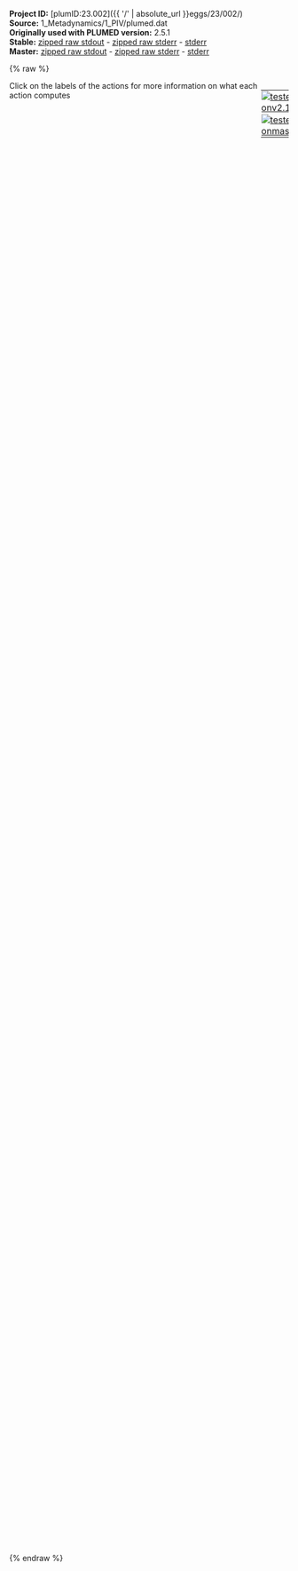 **Project ID:** [plumID:23.002]({{ '/' | absolute_url }}eggs/23/002/)  
**Source:** 1_Metadynamics/1_PIV/plumed.dat  
**Originally used with PLUMED version:** 2.5.1  
**Stable:** [zipped raw stdout](plumed.dat.plumed.stdout.txt.zip) - [zipped raw stderr](plumed.dat.plumed.stderr.txt.zip) - [stderr](plumed.dat.plumed.stderr)  
**Master:** [zipped raw stdout](plumed.dat.plumed_master.stdout.txt.zip) - [zipped raw stderr](plumed.dat.plumed_master.stderr.txt.zip) - [stderr](plumed.dat.plumed_master.stderr)  

{% raw %}
<div style="width: 100%; float:left">
<div style="width: 90%; float:left" id="value_details_data/1_Metadynamics/1_PIV/plumed.dat"> Click on the labels of the actions for more information on what each action computes </div>
<div style="width: 10%; float:left"><table><tr><td style="padding:1px"><a href="plumed.dat.plumed.stderr"><img src="https://img.shields.io/badge/v2.10-failed-red.svg" alt="tested onv2.10" /></a></td></tr><tr><td style="padding:1px"><a href="plumed.dat.plumed_master.stderr"><img src="https://img.shields.io/badge/master-failed-red.svg" alt="tested onmaster" /></a></td></tr></table></div></div>
<pre style="width=97%;">
<span style="color:blue" class="comment">#########</span>
<span class="plumedtooltip" style="color:green">UNITS<span class="right">This command sets the internal units for the code. <a href="https://www.plumed.org/doc-master/user-doc/html/_u_n_i_t_s.html" style="color:green">More details</a><i></i></span></span> <span class="plumedtooltip">NATURAL<span class="right"> use natural units<i></i></span></span>
<br/><span style="display:none;" id="data/1_Metadynamics/1_PIV/plumed.dat">The UNITS action with label <b></b> calculates something</span><b name="data/1_Metadynamics/1_PIV/plumed.datene" onclick='showPath("data/1_Metadynamics/1_PIV/plumed.dat","data/1_Metadynamics/1_PIV/plumed.datene","data/1_Metadynamics/1_PIV/plumed.datene","brown")'>ene</b>:            <span class="plumedtooltip" style="color:green">ENERGY<span class="right">Calculate the total potential energy of the simulation box. <a href="https://www.plumed.org/doc-master/user-doc/html/_e_n_e_r_g_y.html" style="color:green">More details</a><i></i></span></span>
<span style="display:none;" id="data/1_Metadynamics/1_PIV/plumed.datene">The ENERGY action with label <b>ene</b> calculates something</span><b name="data/1_Metadynamics/1_PIV/plumed.date" onclick='showPath("data/1_Metadynamics/1_PIV/plumed.dat","data/1_Metadynamics/1_PIV/plumed.date","data/1_Metadynamics/1_PIV/plumed.date","brown")'>e</b>:              <span class="plumedtooltip" style="color:green">CUSTOM<span class="right">Calculate a combination of variables using a custom expression. <a href="https://www.plumed.org/doc-master/user-doc/html/_c_u_s_t_o_m.html" style="color:green">More details</a><i></i></span></span> <span class="plumedtooltip">ARG<span class="right">the values input to this function<i></i></span></span>=<b name="data/1_Metadynamics/1_PIV/plumed.datene">ene</b>    <span class="plumedtooltip">FUNC<span class="right">the function you wish to evaluate<i></i></span></span>=x/4394.0  <span class="plumedtooltip">PERIODIC<span class="right">if the output of your function is periodic then you should specify the periodicity of the function<i></i></span></span>=NO
<span style="display:none;" id="data/1_Metadynamics/1_PIV/plumed.date">The CUSTOM action with label <b>e</b> calculates the following quantities:<table  align="center" frame="void" width="95%" cellpadding="5%"><tr><td width="5%"><b> Quantity </b>  </td><td><b> Description </b> </td></tr><tr><td width="5%">e.value</td><td>an arbitrary function</td></tr></table></span><b name="data/1_Metadynamics/1_PIV/plumed.dats" onclick='showPath("data/1_Metadynamics/1_PIV/plumed.dat","data/1_Metadynamics/1_PIV/plumed.dats","data/1_Metadynamics/1_PIV/plumed.dats","brown")'>s</b>:              <span class="plumedtooltip" style="color:green">PAIRENTROPY<span class="right">Calculate the KL Entropy from the radial distribution function <a href="https://www.plumed.org/doc-master/user-doc/html/_p_a_i_r_e_n_t_r_o_p_y.html" style="color:green">More details</a><i></i></span></span> <span class="plumedtooltip">ATOMS<span class="right">the atoms that are being used to calculate the RDF<i></i></span></span>=1-4394 <span class="plumedtooltip">MAXR<span class="right">the maximum distance to use for the rdf<i></i></span></span>=2.5 <span class="plumedtooltip">SIGMA<span class="right"> an alternative method for specifying the bandwidth instead of using the BANDWIDTH keyword<i></i></span></span>=0.05 NLIST NL_CUTOFF=2.8 NL_STRIDE=10

<span style="display:none;" id="data/1_Metadynamics/1_PIV/plumed.dats">The PAIRENTROPY action with label <b>s</b> calculates the following quantities:<table  align="center" frame="void" width="95%" cellpadding="5%"><tr><td width="5%"><b> Quantity </b>  </td><td><b> Description </b> </td></tr><tr><td width="5%">s.value</td><td>the KL-entropy that is computed from the radial distribution function</td></tr></table></span><span class="plumedtooltip" style="color:green">PIV<span class="right">Calculates the PIV-distance. <a href="https://www.plumed.org/doc-master/user-doc/html/_p_i_v.html" style="color:green">More details</a><i></i></span></span> ...
<span class="plumedtooltip">LABEL<span class="right">a label for the action so that its output can be referenced in the input to other actions<i></i></span></span>=<b name="data/1_Metadynamics/1_PIV/plumed.datc1" onclick='showPath("data/1_Metadynamics/1_PIV/plumed.dat","data/1_Metadynamics/1_PIV/plumed.datc1","data/1_Metadynamics/1_PIV/plumed.datc1","brown")'>c1</b>
<span class="plumedtooltip">PRECISION<span class="right">the precision for approximating reals with integers in sorting<i></i></span></span>=1000
<span class="plumedtooltip">VOLUME<span class="right">Scale atom-atom distances by the cubic root of the cell volume<i></i></span></span>=1
<span class="plumedtooltip">NLIST<span class="right"> Use a neighbor list for distance calculations<i></i></span></span>
<span class="plumedtooltip">REF_FILE<span class="right">PDB file name that contains the ith reference structure<i></i></span></span>=Liq.pdb
<span class="plumedtooltip">PIVATOMS<span class="right">Number of atoms to use for PIV<i></i></span></span>=2
<span class="plumedtooltip">ATOMTYPES<span class="right">The atom types to use for PIV<i></i></span></span>=1,2
<span class="plumedtooltip">SFACTOR<span class="right">Scale the PIV-distance by such block-specific factor<i></i></span></span>=1,1,1
<span class="plumedtooltip">SORT<span class="right">Whether to sort or not the PIV block<i></i></span></span>=1,1,1
<span class="plumedtooltip">SWITCH1<span class="right">The switching functions parameter<i></i></span></span>={RATIONAL R_0=1.4 NN=6 MM=12}
<span class="plumedtooltip">SWITCH2<span class="right">The switching functions parameter<i></i></span></span>={RATIONAL R_0=1.4 NN=6 MM=12}
<span class="plumedtooltip">SWITCH3<span class="right">The switching functions parameter<i></i></span></span>={RATIONAL R_0=1.4 NN=6 MM=12}
<span class="plumedtooltip">NL_CUTOFF<span class="right">Neighbor lists cutoff<i></i></span></span>=2.5,2.5,2.5
<span class="plumedtooltip">NL_STRIDE<span class="right">Update neighbor lists every NL_STRIDE steps<i></i></span></span>=1,1,1
<span class="plumedtooltip">NL_SKIN<span class="right">The maximum atom displacement tolerated for the neighbor lists update<i></i></span></span>=0.3,0.3,0.3
... PIV

<br/><span style="display:none;" id="data/1_Metadynamics/1_PIV/plumed.datc1">The PIV action with label <b>c1</b> calculates the following quantities:<table  align="center" frame="void" width="95%" cellpadding="5%"><tr><td width="5%"><b> Quantity </b>  </td><td><b> Description </b> </td></tr><tr><td width="5%">c1.value</td><td>the PIV-distance</td></tr></table></span><span class="plumedtooltip" style="color:green">PIV<span class="right">Calculates the PIV-distance. <a href="https://www.plumed.org/doc-master/user-doc/html/_p_i_v.html" style="color:green">More details</a><i></i></span></span> ...
<span class="plumedtooltip">LABEL<span class="right">a label for the action so that its output can be referenced in the input to other actions<i></i></span></span>=<b name="data/1_Metadynamics/1_PIV/plumed.datc2" onclick='showPath("data/1_Metadynamics/1_PIV/plumed.dat","data/1_Metadynamics/1_PIV/plumed.datc2","data/1_Metadynamics/1_PIV/plumed.datc2","brown")'>c2</b>
<span class="plumedtooltip">PRECISION<span class="right">the precision for approximating reals with integers in sorting<i></i></span></span>=1000
<span class="plumedtooltip">VOLUME<span class="right">Scale atom-atom distances by the cubic root of the cell volume<i></i></span></span>=1
<span class="plumedtooltip">NLIST<span class="right"> Use a neighbor list for distance calculations<i></i></span></span>
<span class="plumedtooltip">REF_FILE<span class="right">PDB file name that contains the ith reference structure<i></i></span></span>=Crys.pdb
<span class="plumedtooltip">PIVATOMS<span class="right">Number of atoms to use for PIV<i></i></span></span>=2
<span class="plumedtooltip">ATOMTYPES<span class="right">The atom types to use for PIV<i></i></span></span>=1,2
<span class="plumedtooltip">SFACTOR<span class="right">Scale the PIV-distance by such block-specific factor<i></i></span></span>=1,1,1
<span class="plumedtooltip">SORT<span class="right">Whether to sort or not the PIV block<i></i></span></span>=1,1,1
<span class="plumedtooltip">SWITCH1<span class="right">The switching functions parameter<i></i></span></span>={RATIONAL R_0=1.4 NN=6 MM=12}
<span class="plumedtooltip">SWITCH2<span class="right">The switching functions parameter<i></i></span></span>={RATIONAL R_0=1.4 NN=6 MM=12}
<span class="plumedtooltip">SWITCH3<span class="right">The switching functions parameter<i></i></span></span>={RATIONAL R_0=1.4 NN=6 MM=12}
<span class="plumedtooltip">NL_CUTOFF<span class="right">Neighbor lists cutoff<i></i></span></span>=2.5,2.5,2.5
<span class="plumedtooltip">NL_STRIDE<span class="right">Update neighbor lists every NL_STRIDE steps<i></i></span></span>=1,1,1
<span class="plumedtooltip">NL_SKIN<span class="right">The maximum atom displacement tolerated for the neighbor lists update<i></i></span></span>=0.3,0.3,0.3
... PIV
<span style="color:blue" class="comment"># lambda*dist_ref1_ref2 = 2.3 </span>
<span style="display:none;" id="data/1_Metadynamics/1_PIV/plumed.datc2">The PIV action with label <b>c2</b> calculates the following quantities:<table  align="center" frame="void" width="95%" cellpadding="5%"><tr><td width="5%"><b> Quantity </b>  </td><td><b> Description </b> </td></tr><tr><td width="5%">c2.value</td><td>the PIV-distance</td></tr></table></span><b name="data/1_Metadynamics/1_PIV/plumed.datp1" onclick='showPath("data/1_Metadynamics/1_PIV/plumed.dat","data/1_Metadynamics/1_PIV/plumed.datp1","data/1_Metadynamics/1_PIV/plumed.datp1","brown")'>p1</b>: <span class="plumedtooltip" style="color:green">FUNCPATHMSD<span class="right">This function calculates path collective variables. <a href="https://www.plumed.org/doc-master/user-doc/html/_f_u_n_c_p_a_t_h_m_s_d.html" style="color:green">More details</a><i></i></span></span> <span class="plumedtooltip">ARG<span class="right">the labels of the values from which the function is calculated<i></i></span></span>=<b name="data/1_Metadynamics/1_PIV/plumed.datc1">c1</b>,<b name="data/1_Metadynamics/1_PIV/plumed.datc2">c2</b> <span class="plumedtooltip">LAMBDA<span class="right">the lambda parameter is needed for smoothing, is in the units of plumed<i></i></span></span>=4e-3


<span style="display:none;" id="data/1_Metadynamics/1_PIV/plumed.datp1">The FUNCPATHMSD action with label <b>p1</b> calculates the following quantities:<table  align="center" frame="void" width="95%" cellpadding="5%"><tr><td width="5%"><b> Quantity </b>  </td><td><b> Description </b> </td></tr><tr><td width="5%">p1.s</td><td>the position on the path</td></tr><tr><td width="5%">p1.z</td><td>the distance from the path</td></tr></table></span><span class="plumedtooltip" style="color:green">METAD<span class="right">Used to performed metadynamics on one or more collective variables. <a href="https://www.plumed.org/doc-master/user-doc/html/_m_e_t_a_d.html" style="color:green">More details</a><i></i></span></span>     <span class="plumedtooltip">ARG<span class="right">the labels of the scalars on which the bias will act<i></i></span></span>=<b name="data/1_Metadynamics/1_PIV/plumed.datp1">p1.s</b> <span class="plumedtooltip">SIGMA<span class="right">the widths of the Gaussian hills<i></i></span></span>=0.008 <span class="plumedtooltip">HEIGHT<span class="right">the heights of the Gaussian hills<i></i></span></span>=0.05   <span class="plumedtooltip">PACE<span class="right">the frequency for hill addition<i></i></span></span>=1000 <span class="plumedtooltip">GRID_MIN<span class="right">the lower bounds for the grid<i></i></span></span>=0.9  <span class="plumedtooltip">GRID_MAX<span class="right">the upper bounds for the grid<i></i></span></span>=2.1 <span class="plumedtooltip">LABEL<span class="right">a label for the action so that its output can be referenced in the input to other actions<i></i></span></span>=<b name="data/1_Metadynamics/1_PIV/plumed.datres" onclick='showPath("data/1_Metadynamics/1_PIV/plumed.dat","data/1_Metadynamics/1_PIV/plumed.datres","data/1_Metadynamics/1_PIV/plumed.datres","brown")'>res</b>
<span style="display:none;" id="data/1_Metadynamics/1_PIV/plumed.datres">The METAD action with label <b>res</b> calculates the following quantities:<table  align="center" frame="void" width="95%" cellpadding="5%"><tr><td width="5%"><b> Quantity </b>  </td><td><b> Description </b> </td></tr><tr><td width="5%">res.bias</td><td>the instantaneous value of the bias potential</td></tr></table></span><b name="data/1_Metadynamics/1_PIV/plumed.datvol" onclick='showPath("data/1_Metadynamics/1_PIV/plumed.dat","data/1_Metadynamics/1_PIV/plumed.datvol","data/1_Metadynamics/1_PIV/plumed.datvol","brown")'>vol</b>:            <span class="plumedtooltip" style="color:green">VOLUME<span class="right">Calculate the volume of the simulation box. <a href="https://www.plumed.org/doc-master/user-doc/html/_v_o_l_u_m_e.html" style="color:green">More details</a><i></i></span></span>
<span style="display:none;" id="data/1_Metadynamics/1_PIV/plumed.datvol">The VOLUME action with label <b>vol</b> calculates the volume of simulation box</span><span class="plumedtooltip" style="color:green">UPPER_WALLS<span class="right">Defines a wall for the value of one or more collective variables, <a href="https://www.plumed.org/doc-master/user-doc/html/_u_p_p_e_r__w_a_l_l_s.html" style="color:green">More details</a><i></i></span></span> <span class="plumedtooltip">ARG<span class="right">the arguments on which the bias is acting<i></i></span></span>=<b name="data/1_Metadynamics/1_PIV/plumed.datvol">vol</b> <span class="plumedtooltip">AT<span class="right">the positions of the wall<i></i></span></span>=3375  <span class="plumedtooltip">KAPPA<span class="right">the force constant for the wall<i></i></span></span>=1e3 <span class="plumedtooltip">EXP<span class="right"> the powers for the walls<i></i></span></span>=2 <span class="plumedtooltip">EPS<span class="right"> the values for s_i in the expression for a wall<i></i></span></span>=1 <span class="plumedtooltip">OFFSET<span class="right"> the offset for the start of the wall<i></i></span></span>=0 <span class="plumedtooltip">LABEL<span class="right">a label for the action so that its output can be referenced in the input to other actions<i></i></span></span>=<b name="data/1_Metadynamics/1_PIV/plumed.datuwall" onclick='showPath("data/1_Metadynamics/1_PIV/plumed.dat","data/1_Metadynamics/1_PIV/plumed.datuwall","data/1_Metadynamics/1_PIV/plumed.datuwall","brown")'>uwall</b>



<br/><span style="display:none;" id="data/1_Metadynamics/1_PIV/plumed.datuwall">The UPPER_WALLS action with label <b>uwall</b> calculates the following quantities:<table  align="center" frame="void" width="95%" cellpadding="5%"><tr><td width="5%"><b> Quantity </b>  </td><td><b> Description </b> </td></tr><tr><td width="5%">uwall.bias</td><td>the instantaneous value of the bias potential</td></tr><tr><td width="5%">uwall.force2</td><td>the instantaneous value of the squared force due to this bias potential</td></tr></table></span><span class="plumedtooltip" style="color:green">PRINT<span class="right">Print quantities to a file. <a href="https://www.plumed.org/doc-master/user-doc/html/_p_r_i_n_t.html" style="color:green">More details</a><i></i></span></span> <span class="plumedtooltip">ARG<span class="right">the labels of the values that you would like to print to the file<i></i></span></span>=<b name="data/1_Metadynamics/1_PIV/plumed.datp1">p1.s</b>,<b name="data/1_Metadynamics/1_PIV/plumed.datp1">p1.z</b>,<b name="data/1_Metadynamics/1_PIV/plumed.dats">s</b>,<b name="data/1_Metadynamics/1_PIV/plumed.date">e</b>,<b name="data/1_Metadynamics/1_PIV/plumed.datuwall">uwall.bias</b>,<b name="data/1_Metadynamics/1_PIV/plumed.datres">res.*</b> <span class="plumedtooltip">STRIDE<span class="right"> the frequency with which the quantities of interest should be output<i></i></span></span>=2000  <span class="plumedtooltip">FILE<span class="right">the name of the file on which to output these quantities<i></i></span></span>=colvar.out <span class="plumedtooltip">FMT<span class="right">the format that should be used to output real numbers<i></i></span></span>=%15.6f
</pre>
{% endraw %}
